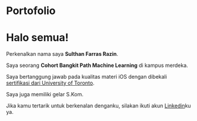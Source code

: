# Portofolio

# Halo semua! 

Perkenalkan nama saya **Sulthan Farras Razin**.<br>

Saya seorang **Cohort Bangkit Path Machine Learning** di kampus merdeka.<br>

Saya bertanggung jawab pada kualitas materi iOS dengan dibekali [sertifikasi dari University of Toronto](https://www.coursera.org/account/accomplishments/specialization/CLKJD8XBXJ3M).<br>

Saya juga memiliki gelar S.Kom.<br>

Jika kamu tertarik untuk berkenalan denganku, silakan ikuti akun [Linkedin](https://www.linkedin.com/in/sulthan-razin-3993aa244/)ku ya.

